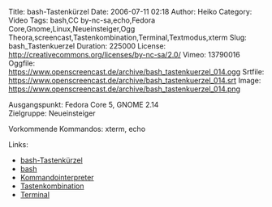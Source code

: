 Title: bash-Tastenkürzel
Date: 2006-07-11 02:18
Author: Heiko
Category: Video
Tags: bash,CC by-nc-sa,echo,Fedora Core,Gnome,Linux,Neueinsteiger,Ogg Theora,screencast,Tastenkombination,Terminal,Textmodus,xterm
Slug: bash_Tastenkuerzel
Duration: 225000
License: http://creativecommons.org/licenses/by-nc-sa/2.0/
Vimeo: 13790016
Oggfile: https://www.openscreencast.de/archive/bash_tastenkuerzel_014.ogg
Srtfile: https://www.openscreencast.de/archive/bash_tastenkuerzel_014.srt
Image: https://www.openscreencast.de/archive/bash_tastenkuerzel_014.png

Ausgangspunkt: Fedora Core 5, GNOME 2.14  
Zielgruppe: Neueinsteiger  

Vorkommende Kommandos: xterm, echo

Links:

  * [bash-Tastenkürzel](http://www.selflinux.org/selflinux/html/bash_basic02.html#d27e146)
  * [bash](http://de.wikipedia.org/wiki/Bash)
  * [Kommandointerpreter](http://de.wikipedia.org/wiki/Kommandozeileninterpreter)
  * [Tastenkombination](http://de.wikipedia.org/wiki/Tastenkombination)
  * [Terminal](http://de.wikipedia.org/wiki/Terminalemulation)


